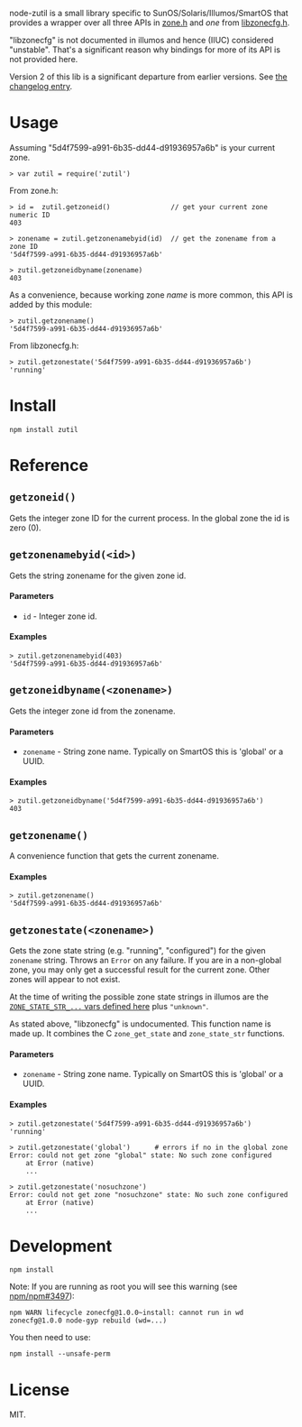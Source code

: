 node-zutil is a small library specific to SunOS/Solaris/Illumos/SmartOS
that provides a wrapper over all three APIs in
[zone.h](https://github.com/joyent/illumos-joyent/blob/master/usr/src/head/zone.h)
and *one* from
[libzonecfg.h](https://github.com/joyent/illumos-joyent/blob/master/usr/src/head/libzonecfg.h).

"libzonecfg" is not documented in illumos and hence (IIUC) considered "unstable".
That's a significant reason why bindings for more of its API is not provided
here.

Version 2 of this lib is a significant departure from earlier versions. See
[the changelog entry](./CHANGES.md#v200).


# Usage

Assuming "5d4f7599-a991-6b35-dd44-d91936957a6b" is your current zone.

    > var zutil = require('zutil')

From zone.h:

    > id =  zutil.getzoneid()               // get your current zone numeric ID
    403

    > zonename = zutil.getzonenamebyid(id)  // get the zonename from a zone ID
    '5d4f7599-a991-6b35-dd44-d91936957a6b'

    > zutil.getzoneidbyname(zonename)
    403

As a convenience, because working zone *name* is more common, this API
is added by this module:

    > zutil.getzonename()
    '5d4f7599-a991-6b35-dd44-d91936957a6b'

From libzonecfg.h:

    > zutil.getzonestate('5d4f7599-a991-6b35-dd44-d91936957a6b')
    'running'



# Install

    npm install zutil


# Reference

## `getzoneid()`

Gets the integer zone ID for the current process. In the global zone the id
is zero (0).


## `getzonenamebyid(<id>)`

Gets the string zonename for the given zone id.

#### Parameters

- `id` - Integer zone id.

#### Examples

```
> zutil.getzonenamebyid(403)
'5d4f7599-a991-6b35-dd44-d91936957a6b'
```


## `getzoneidbyname(<zonename>)`

Gets the integer zone id from the zonename.

#### Parameters

- `zonename` - String zone name. Typically on SmartOS this is 'global' or a
  UUID.

#### Examples

```
> zutil.getzoneidbyname('5d4f7599-a991-6b35-dd44-d91936957a6b')
403
```


## `getzonename()`

A convenience function that gets the current zonename.

#### Examples

```
> zutil.getzonename()
'5d4f7599-a991-6b35-dd44-d91936957a6b'
```


## `getzonestate(<zonename>)`

Gets the zone state string (e.g. "running", "configured") for the given
`zonename` string. Throws an `Error` on any failure. If you are in a non-global
zone, you may only get a successful result for the current zone. Other zones
will appear to not exist.

At the time of writing the possible zone state strings in illumos are the
[`ZONE_STATE_STR_...` vars defined
here](https://github.com/joyent/illumos-joyent/blob/ab6a47af7ee9daefa937f7e8ca0531e68d003686/usr/src/lib/libzonecfg/common/zonecfg_impl.h#L48-L55)
plus `"unknown"`.

As stated above, "libzonecfg" is undocumented. This function name is made up.
It combines the C `zone_get_state` and `zone_state_str` functions.


#### Parameters

- `zonename` - String zone name. Typically on SmartOS this is 'global' or a
  UUID.


#### Examples

```
> zutil.getzonestate('5d4f7599-a991-6b35-dd44-d91936957a6b')
'running'

> zutil.getzonestate('global')      # errors if no in the global zone
Error: could not get zone "global" state: No such zone configured
    at Error (native)
    ...

> zutil.getzonestate('nosuchzone')
Error: could not get zone "nosuchzone" state: No such zone configured
    at Error (native)
    ...
```

# Development

    npm install

Note: If you are running as root you will see this warning
(see [npm/npm#3497](https://github.com/npm/npm/issues/3497)):

    npm WARN lifecycle zonecfg@1.0.0~install: cannot run in wd zonecfg@1.0.0 node-gyp rebuild (wd=...)

You then need to use:

    npm install --unsafe-perm



# License

MIT.

